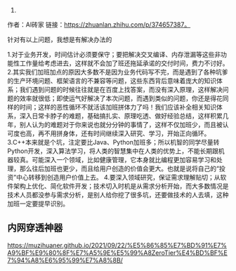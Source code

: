 
1. 
作者：AI砖家
链接：https://zhuanlan.zhihu.com/p/374657387。

针对有以上问题，我想是有解决办法的

1.对于业务开发，时间估计必须要保守；要把解决交叉编译、内存泄漏等这些非功能性工作量给考虑进去，这样就不会加了班还拖延承诺的交付时间，费力不讨好。
2.其实我们加班加点的原因大多数不是因为业务代码写不完，而是遇到了各种坑爹的生产环境问题、框架语言的不兼容等问题，这些东西背后意味着庞大的知识体系；我们遇到问题的时候往往就是在百度上找答案，而没有深入原理，这样解决问题的效率就很低；即使运气好解决了本次问题，而遇到类似的问题，你还是得花同样的时间；这样的恶性循环不就活该加班拼体力了吗！我们应该补全相关知识体系，深入日常卡脖子的难题，基础搞扎实、原理吃透、做好经验总结，这样积累几年，别人认为的难题对于你来说也就分分钟的事情了，这样不仅加班少，而且被认可度也高，再不用拼身体，还有时间继续深入研究、学习，开始正向循环。
3.C++本来就是个坑，注定要比Java、Python加班多；所以机智的同学尽量转Python开发，深入算法学习，将人类的智慧集中在人类的优势上，不能长期跟机器较真。可能深入一个领域，比如健康管理，它本身就比编程更加容易学习和处理，那么往后加班也更少，而且给用户创造的价值会更大。也就是说将自己的“投资”中心转移到创造用户价值上去。
4.要深入领域研究，保证需求理解贴切；从软件架构上优化、简化软件开发；技术切入时机是从需求分析开始，而大多数情况是技术人员都没参与需求分析，是别人给你挖了很多坑，还要做技术的人去填，这种加班一定要提早识别。

## 内网穿透神器
https://muzihuaner.github.io/2021/09/22/%E5%86%85%E7%BD%91%E7%A9%BF%E9%80%8F%E7%A5%9E%E5%99%A8ZeroTier%E4%BD%BF%E7%94%A8%E6%95%99%E7%A8%8B/